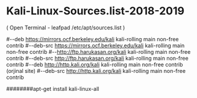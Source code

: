 # Kali-Linux-Sources.list-2018-2019
( Open Terminal - leafpad /etc/apt/sources.list ) 



#--deb https://mirrors.ocf.berkeley.edu/kali kali-rolling main non-free contrib
#--deb-src https://mirrors.ocf.berkeley.edu/kali kali-rolling main non-free contrib
#--http://ftp.harukasan.org/kali kali-rolling main non-free contrib
#--deb-src http://ftp.harukasan.org/kali kali-rolling main non-free contrib
#--deb http://http.kali.org/kali kali-rolling main non-free contrib (orjinal site)
#--deb-src http://http.kali.org/kali kali-rolling main non-free contrib
 
 
 ########apt-get install kali-linux-all
